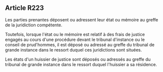 Article R223
----
Les parties prenantes déposent ou adressent leur état ou mémoire au greffe de la
juridiction compétente.

Toutefois, lorsque l'état ou le mémoire est relatif à des frais de justice
engagés au cours d'une procédure devant le tribunal d'instance ou le conseil de
prud'hommes, il est déposé ou adressé au greffe du tribunal de grande instance
dans le ressort duquel ces juridictions sont situées.

Les états d'un huissier de justice sont déposés ou adressés au greffe du
tribunal de grande instance dans le ressort duquel l'huissier a sa résidence.
